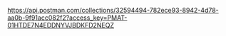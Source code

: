 https://api.postman.com/collections/32594494-782ece93-8942-4d78-aa0b-9f91acc082f2?access_key=PMAT-01HTDE7N4EDDNYVJBDKFD2NEQZ
